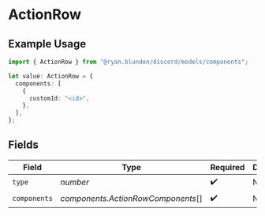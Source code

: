 # ActionRow

## Example Usage

```typescript
import { ActionRow } from "@ryan.blunden/discord/models/components";

let value: ActionRow = {
  components: [
    {
      customId: "<id>",
    },
  ],
};
```

## Fields

| Field                              | Type                               | Required                           | Description                        |
| ---------------------------------- | ---------------------------------- | ---------------------------------- | ---------------------------------- |
| `type`                             | *number*                           | :heavy_check_mark:                 | N/A                                |
| `components`                       | *components.ActionRowComponents*[] | :heavy_check_mark:                 | N/A                                |